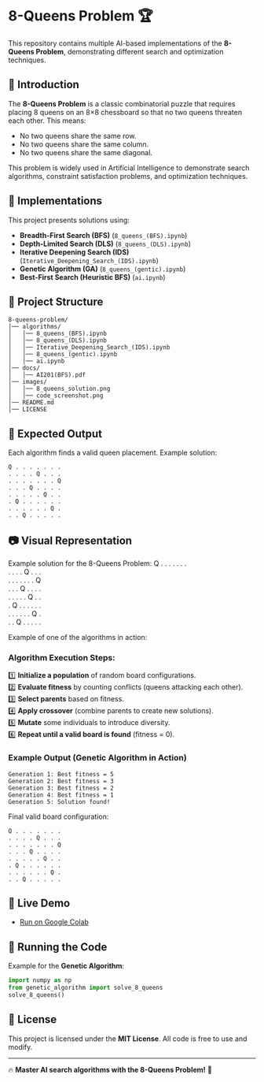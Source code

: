 # 8-Queens Problem 🏆






This repository contains multiple AI-based implementations of the **8-Queens Problem**, demonstrating different search and optimization techniques.

## 🌟 Introduction

The **8-Queens Problem** is a classic combinatorial puzzle that requires placing 8 queens on an 8×8 chessboard so that no two queens threaten each other. This means:

- No two queens share the same row.
- No two queens share the same column.
- No two queens share the same diagonal.

This problem is widely used in Artificial Intelligence to demonstrate search algorithms, constraint satisfaction problems, and optimization techniques.

## 🚀 Implementations

This project presents solutions using:

- **Breadth-First Search (BFS)** (`8_queens_(BFS).ipynb`)
- **Depth-Limited Search (DLS)** (`8_queens_(DLS).ipynb`)
- **Iterative Deepening Search (IDS)** (`Iterative_Deepening_Search_(IDS).ipynb`)
- **Genetic Algorithm (GA)** (`8_queens_(gentic).ipynb`)
- **Best-First Search (Heuristic BFS)** (`ai.ipynb`)

## 📂 Project Structure

```
8-queens-problem/
│── algorithms/
│   │── 8_queens_(BFS).ipynb
│   │── 8_queens_(DLS).ipynb
│   │── Iterative_Deepening_Search_(IDS).ipynb
│   │── 8_queens_(gentic).ipynb
│   │── ai.ipynb
│── docs/
│   │── AI201(BFS).pdf
│── images/
│   │── 8_queens_solution.png
│   │── code_screenshot.png
│── README.md
│── LICENSE
```

## 🎯 Expected Output

Each algorithm finds a valid queen placement. Example solution:

```
Q . . . . . . .
. . . . Q . . .
. . . . . . . Q
. . . Q . . . .
. . . . . Q . .
. Q . . . . . .
. . . . . . Q .
. . Q . . . . .
```

## 📷 Visual Representation

Example solution for the 8-Queens Problem:
Q . . . . . . .  
. . . . Q . . .  
. . . . . . . Q  
. . . Q . . . .  
. . . . . Q . .  
. Q . . . . . .  
. . . . . . Q .  
. . Q . . . . .  



Example of one of the algorithms in action:  

### **Algorithm Execution Steps:**  
1️⃣ **Initialize a population** of random board configurations.  
2️⃣ **Evaluate fitness** by counting conflicts (queens attacking each other).  
3️⃣ **Select parents** based on fitness.  
4️⃣ **Apply crossover** (combine parents to create new solutions).  
5️⃣ **Mutate** some individuals to introduce diversity.  
6️⃣ **Repeat until a valid board is found** (fitness = 0).  

### **Example Output (Genetic Algorithm in Action)**  
```
Generation 1: Best fitness = 5  
Generation 2: Best fitness = 3  
Generation 3: Best fitness = 2  
Generation 4: Best fitness = 1  
Generation 5: Solution found!  
```
Final valid board configuration:  
```
Q . . . . . . .  
. . . . Q . . .  
. . . . . . . Q  
. . . Q . . . .  
. . . . . Q . .  
. Q . . . . . .  
. . . . . . Q .  
. . Q . . . . .  
```


## 🚀 Live Demo

- [Run on Google Colab](https://colab.research.google.com/github/yourusername/8-queens-problem)


## 🚀 Running the Code
Example for the **Genetic Algorithm**:

```python
import numpy as np
from genetic_algorithm import solve_8_queens
solve_8_queens()
```

## 📜 License

This project is licensed under the **MIT License**. All code is free to use and modify.

---

🔥 **Master AI search algorithms with the 8-Queens Problem!** 🚀
